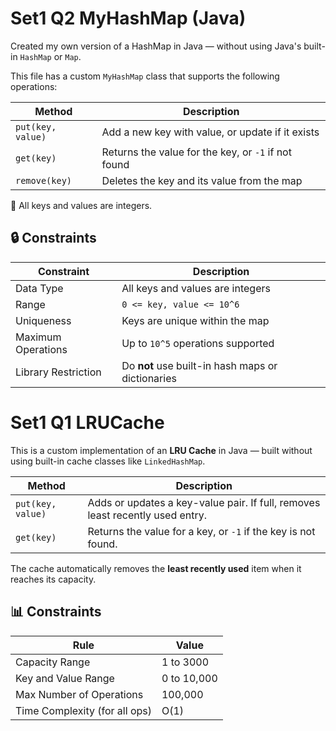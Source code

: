 # Set1 Q2 MyHashMap (Java)

Created my own version of a HashMap in Java — without using Java's built-in `HashMap` or `Map`.

This file has a custom `MyHashMap` class that supports the following operations:

| Method            | Description                                      |
|-------------------|--------------------------------------------------|
| `put(key, value)` | Add a new key with value, or update if it exists|
| `get(key)`        | Returns the value for the key, or `-1` if not found |
| `remove(key)`     | Deletes the key and its value from the map      |

📌 All keys and values are integers.

## 🔒 Constraints

| Constraint                             | Description                                        |
|----------------------------------------|----------------------------------------------------|
| Data Type                              | All keys and values are integers                   |
| Range                                  | `0 <= key, value <= 10^6`                         |
| Uniqueness                             | Keys are unique within the map                     |
| Maximum Operations                     | Up to `10^5` operations supported                  |
| Library Restriction                    | Do **not** use built-in hash maps or dictionaries  |


# Set1 Q1 LRUCache

This is a custom implementation of an **LRU Cache** in Java — built without using built-in cache classes like `LinkedHashMap`.

| Method         | Description                                                                 |
|----------------|-----------------------------------------------------------------------------|
| `put(key, value)` | Adds or updates a key-value pair. If full, removes least recently used entry. |
| `get(key)`     | Returns the value for a key, or `-1` if the key is not found.              |

The cache automatically removes the **least recently used** item when it reaches its capacity.

## 📊 Constraints

| Rule                            | Value                        |
|----------------------------------|------------------------------|
| Capacity Range                   | 1 to 3000                    |
| Key and Value Range              | 0 to 10,000                  |
| Max Number of Operations         | 100,000                      |
| Time Complexity (for all ops)    | O(1)                         |

